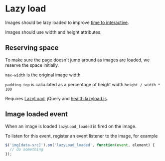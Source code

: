 # Lazy load

Images should be lazy loaded to improve [time to interactive](https://developers.google.com/web/tools/lighthouse/audits/time-to-interactive).

Images should use width and height attributes.

## Reserving space

To make sure the page doesn't jump around as images are loaded, we reserve the space initially.

`max-width` is the original image width

`padding-top` is calculated as a percentage of height width `height / width * 100`

Requires [LazyLoad](https://github.com/verlok/lazyload), jQuery and [health.lazyload.js](/js/health/health.lazyload.js).

## Image loaded event

When an image is loaded `lazyLoad_loaded` is fired on the image.

To listen for this event, register an event listener to the image, for example

```javascript
$('img[data-src]').on('lazyLoad_loaded', function(event, element) {
  // do something
});
```